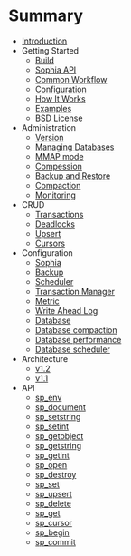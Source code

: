 # Summary

* [Introduction](README.md)
* Getting Started
    * [Build](tutorial/build.md)
    * [Sophia API](tutorial/api.md)
    * [Common Workflow](tutorial/workflow.md)
    * [Configuration](tutorial/configuration.md)
    * [How It Works](tutorial/how_it_works.md)
    * [Examples](tutorial/examples.md)
    * [BSD License](tutorial/license.md)
* Administration
    * [Version](admin/version.md)
    * [Managing Databases](admin/database.md)
    * [MMAP mode](admin/mmap.md)
    * [Compession](admin/compression.md)
    * [Backup and Restore](admin/backup.md)
    * [Compaction](admin/compaction.md)
    * [Monitoring](admin/monitoring.md)
* CRUD
    * [Transactions](crud/transactions.md)
    * [Deadlocks](crud/deadlocks.md)
    * [Upsert](crud/upsert.md)
    * [Cursors](crud/cursors.md)
* Configuration
    * [Sophia](conf/sophia.md)
    * [Backup](conf/backup.md)
    * [Scheduler](conf/scheduler.md)
    * [Transaction Manager](conf/transaction.md)
    * [Metric](conf/metric.md)
    * [Write Ahead Log](conf/log.md)
    * [Database](conf/db.md)
    * [Database compaction](conf/db_compaction.md)
    * [Database performance](conf/db_performance.md)
    * [Database scheduler](conf/db_scheduler.md)
* Architecture
    * [v1.2](arch/v12.md)
    * [v1.1](arch/v11.md)
* API
    * [sp\_env](api/sp_env.md)
    * [sp\_document](api/sp_document.md)
    * [sp\_setstring](api/sp_setstring.md)
    * [sp\_setint](api/sp_setint.md)
    * [sp\_getobject](api/sp_getobject.md)
    * [sp\_getstring](api/sp_getstring.md)
    * [sp\_getint](api/sp_getint.md)
    * [sp\_open](api/sp_open.md)
    * [sp\_destroy](api/sp_destroy.md)
    * [sp\_set](api/sp_set.md)
    * [sp\_upsert](api/sp_upsert.md)
    * [sp\_delete](api/sp_delete.md)
    * [sp\_get](api/sp_get.md)
    * [sp\_cursor](api/sp_cursor.md)
    * [sp\_begin](api/sp_begin.md)
    * [sp\_commit](api/sp_commit.md)

